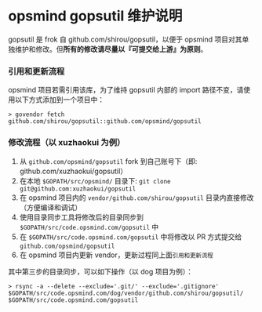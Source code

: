 opsmind gopsutil 维护说明
=====

gopsutil 是 frok 自 github.com/shirou/gopsutil，以便于 opsmind 项目对其单独维护和修改。但**所有的修改请尽量以『可提交给上游』为原则**。


### 引用和更新流程

opsmind 项目若需引用该库，为了维持 gopsutil 内部的 import 路径不变，请使用以下方式添加到一个项目中：

```
> govendor fetch github.com/shirou/gopsutil::github.com/opsmind/gopsutil
```

### 修改流程（以 xuzhaokui 为例）

1. 从 `github.com/opsmind/gopsutil` fork 到自己账号下（即: github.com/xuzhaokui/gopsutil）
1. 在本地 `$GOPATH/src/opsmind/` 目录下: `git clone git@github.com:xuzhaokui/gopsutil`
2. 在 opsmind 项目内的 `vendor/github.com/shirou/gopsutil` 目录内直接修改（方便编译和调试）
3. 使用目录同步工具将修改后的目录同步到 `$GOPATH/src/code.opsmind.com/gopsutil` 中
4. 在 `$GOPATH/src/code.opsmind.com/gopsutil` 中将修改以 PR 方式提交给 `github.com/opsmind/gopsutil`
5. 在 opsmind 项目内更新 vendor，更新过程同上面`引用和更新流程`

其中第三步的目录同步，可以如下操作（以 dog 项目为例）：

```
> rsync -a --delete --exclude='.git/' --exclude='.gitignore' $GOPATH/src/code.opsmind.com/dog/vendor/github.com/shirou/gopsutil/ $GOPATH/src/code.opsmind.com/gopsutil
```
